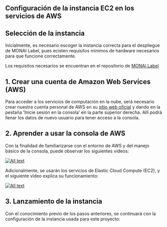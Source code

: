 ## Configuración de la instancia EC2 en los servicios de AWS
## Selección de la instancia
Inicialmente, es necesario escoger la instancia correcta para el despliegue de MONAI Label, pues ecisten requisitos minimos de hardware necesarios para que funcione correctamente.

Los requisitos necesarios se encuentran en el repositorio de [MONAI Label](https://github.com/Project-MONAI/MONAILabel) 

## 1. Crear una cuenta de Amazon Web Services (AWS)

Para acceder a los servicios de computación en la nube, será necesario crear nuestra cuenta personal de AWS en su [sitio web oficial](https://aws.amazon.com/es/) y dando en la pestaña 'Inicie sesión en la consola' en la parte superior derecha. Allí podrá llenar los datos de nuevo usuario para tener acceso a la consola.

## 2. Aprender a usar la consola de AWS

Con la finalidad de familiarizarse con el entorno de AWS y del manejo básico de la consola, puede observar los siguientes videos:

[![All text](https://img.youtube.com/vi/4TJN_YWHk6E/0.jpg)](https://www.youtube.com/watch?v=4TJN_YWHk6E)

Adicionalmente, se usarán los servicios de Elastic Cloud Compute (EC2), y el siguiente video explica su funcionamiento:

[![All text](https://img.youtube.com/vi/esafjvnPUZA/0.jpg)](https://www.youtube.com/watch?v=esafjvnPUZA)

## 3. Lanzamiento de la instancia

Con el conocimiento previo de los pasos anteriores, se continuará con la configuración de la instancia usada para este proyecto:

